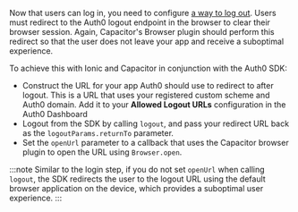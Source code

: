 <!--markdownlint-disable MD041 -->

Now that users can log in, you need to configure <a href="https://auth0.com/docs/logout/guides/logout-auth0" target="_blank" rel="noreferrer">a way to log out</a>. Users must redirect to the Auth0 logout endpoint in the browser to clear their browser session. Again, Capacitor's Browser plugin should perform this redirect so that the user does not leave your app and receive a suboptimal experience.

To achieve this with Ionic and Capacitor in conjunction with the Auth0 SDK:

* Construct the URL for your app Auth0 should use to redirect to after logout. This is a URL that uses your registered custom scheme and Auth0 domain. Add it to your **Allowed Logout URLs** configuration in the Auth0 Dashboard
* Logout from the SDK by calling `logout`, and pass your redirect URL back as the `logoutParams.returnTo` parameter.
* Set the `openUrl` parameter to a callback that uses the Capacitor browser plugin to open the URL using `Browser.open`. 

:::note
Similar to the login step, if you do not set `openUrl` when calling `logout`, the SDK redirects the user to the logout URL using the default browser application on the device, which provides a suboptimal user experience.
:::